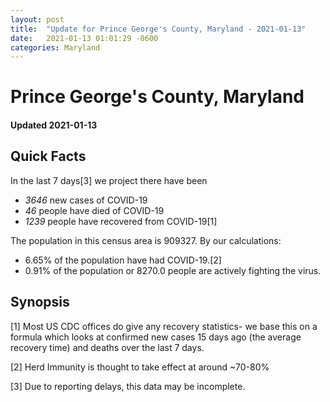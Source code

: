 ```yaml
---
layout: post
title:  "Update for Prince George's County, Maryland - 2021-01-13"
date:   2021-01-13 01:01:29 -0600
categories: Maryland
---
```


# Prince George's County, Maryland
#### Updated 2021-01-13

## Quick Facts

In the last 7 days[3] we project there have been
- *3646* new cases of COVID-19
- *46* people have died of COVID-19
- *1239* people have recovered from COVID-19[1]

The population in this census area is 909327. By our calculations:
- 6.65% of the population have had COVID-19.[2]
- 0.91% of the population or 8270.0 people are actively fighting the virus.

## Synopsis




[1] Most US CDC offices do give any recovery statistics- we base this on a formula which looks at confirmed new cases
15 days ago (the average recovery time) and deaths over the last 7 days.

[2] Herd Immunity is thought to take effect at around ~70-80%

[3] Due to reporting delays, this data may be incomplete.
 
    